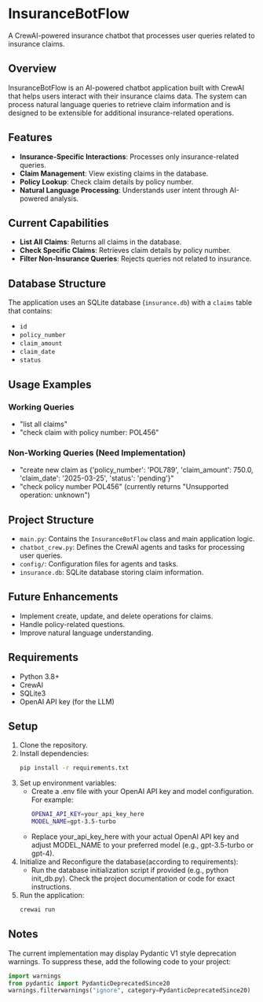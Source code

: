 # InsuranceBotFlow

A CrewAI-powered insurance chatbot that processes user queries related to insurance claims.

## Overview

InsuranceBotFlow is an AI-powered chatbot application built with CrewAI that helps users interact with their insurance claims data. The system can process natural language queries to retrieve claim information and is designed to be extensible for additional insurance-related operations.

## Features

- **Insurance-Specific Interactions**: Processes only insurance-related queries.
- **Claim Management**: View existing claims in the database.
- **Policy Lookup**: Check claim details by policy number.
- **Natural Language Processing**: Understands user intent through AI-powered analysis.

## Current Capabilities

- **List All Claims**: Returns all claims in the database.
- **Check Specific Claims**: Retrieves claim details by policy number.
- **Filter Non-Insurance Queries**: Rejects queries not related to insurance.

## Database Structure

The application uses an SQLite database (`insurance.db`) with a `claims` table that contains:

- `id`
- `policy_number`
- `claim_amount`
- `claim_date`
- `status`

## Usage Examples

### Working Queries

- "list all claims"
- "check claim with policy number: POL456"

### Non-Working Queries (Need Implementation)

- "create new claim as {'policy_number': 'POL789', 'claim_amount': 750.0, 'claim_date': '2025-03-25', 'status': 'pending'}"
- "check policy number POL456" (currently returns "Unsupported operation: unknown")

## Project Structure

- `main.py`: Contains the `InsuranceBotFlow` class and main application logic.
- `chatbot_crew.py`: Defines the CrewAI agents and tasks for processing user queries.
- `config/`: Configuration files for agents and tasks.
- `insurance.db`: SQLite database storing claim information.

## Future Enhancements

- Implement create, update, and delete operations for claims.
- Handle policy-related questions.
- Improve natural language understanding.

## Requirements

- Python 3.8+
- CrewAI
- SQLite3
- OpenAI API key (for the LLM)

## Setup

1. Clone the repository.
2. Install dependencies:
   ```bash
   pip install -r requirements.txt
   ```
3. Set up environment variables:
   - Create a .env file with your OpenAI API key and model configuration. For example:
     ```bash
     OPENAI_API_KEY=your_api_key_here
     MODEL_NAME=gpt-3.5-turbo
     ```
   - Replace your_api_key_here with your actual OpenAI API key and adjust MODEL_NAME to your preferred model (e.g., gpt-3.5-turbo or gpt-4).
4. Initialize and Reconfigure the database(according to requirements):
   - Run the database initialization script if provided (e.g., python init_db.py). Check the project documentation or code for exact instructions.
5. Run the application:
   ```bash
   crewai run
   ```
## Notes
The current implementation may display Pydantic V1 style deprecation warnings. To suppress these, add the following code to your project:
  ```python
  import warnings
  from pydantic import PydanticDeprecatedSince20
  warnings.filterwarnings("ignore", category=PydanticDeprecatedSince20)
  ```
